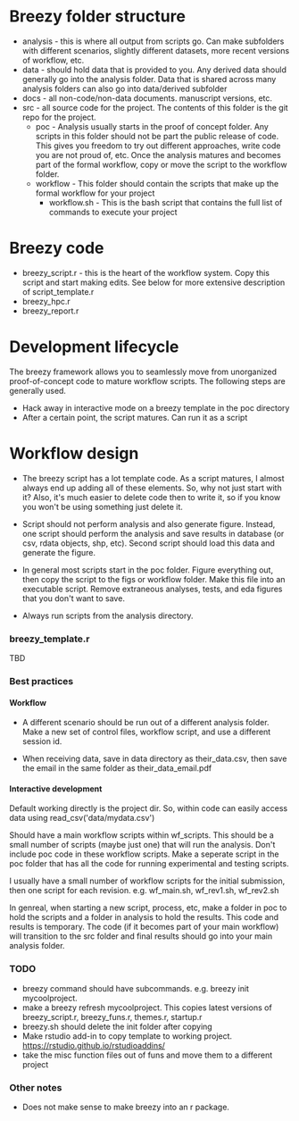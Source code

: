 # Breezy folder structure

* analysis - this is where all output from scripts go. Can make subfolders with different scenarios, slightly different datasets, more recent versions of workflow, etc.
* data - should hold data that is provided to you. Any derived data should generally go into the analysis folder. Data that is shared across many analysis folders can also go into data/derived subfolder
* docs - all non-code/non-data documents. manuscript versions, etc.
* src - all source code for the project. The contents of this folder is the git repo for the project.
  * poc - Analysis usually starts in the proof of concept folder. Any scripts in this folder should not be part the public release of code. This gives you freedom to try out different approaches, write code you are not proud of, etc. Once the analysis matures and becomes part of the formal workflow, copy or move the script to the workflow folder.
  * workflow - This folder should contain the scripts that make up the formal workflow for your project
    * workflow.sh - This is the bash script that contains the full list of commands to execute your project

# Breezy code
* breezy_script.r - this is the heart of the workflow system. Copy this script and start making edits. See below for more extensive description of script_template.r
* breezy_hpc.r
* breezy_report.r

# Development lifecycle

The breezy framework allows you to seamlessly move from unorganized proof-of-concept code to mature workflow scripts. The following steps are generally used.

* Hack away in interactive mode on a breezy template in the poc directory
* After a certain point, the script matures. Can run it as a script 

# Workflow design

* The breezy script has a lot template code. As a script matures, I almost always end up adding all of these elements. So, why not just start with it? Also, it's much easier to delete code then to write it, so if you know you won't be using something just delete it.

* Script should not perform analysis and also generate figure. Instead, one script should perform the analysis and save results in database (or csv, rdata objects, shp, etc). Second script should load this data and generate the figure.

* In general most scripts start in the poc folder. Figure everything out, then copy the script to the figs or workflow folder. Make this file into an executable script. Remove extraneous analyses, tests, and eda figures that you don't want to save.

* Always run scripts from the analysis directory.

### breezy_template.r

TBD 

### Best practices

#### Workflow

* A different scenario should be run out of a different analysis folder. Make a new set of control files, workflow script, and use a different session id.

* When receiving data, save in data directory as their_data.csv, then save the email in the same folder as their_data_email.pdf

#### Interactive development

Default working directly is the project dir. So, within code can easily access data using read_csv('data/mydata.csv')

Should have a main workflow scripts within wf_scripts. This should be a small number of scripts (maybe just one) that will run the analysis. 
Don't include poc code in these workflow scripts. Make a seperate script in the poc folder that has all the code for running experimental and testing scripts.

I usually have a small number of workflow scripts for the initial submission, then one script for each revision. e.g. wf_main.sh, wf_rev1.sh, wf_rev2.sh

In genreal, when starting a new script, process, etc, make a folder in poc to hold the scripts and a folder in analysis to hold the results. This code and results is temporary. The code (if it becomes part of your main workflow) will transition to the src folder and final results should go into your main analysis folder.

### TODO

* breezy command should have subcommands. e.g. breezy init mycoolproject.
* make a breezy refresh mycoolproject. This copies latest versions of breezy_script.r, breezy_funs.r, themes.r, startup.r
* breezy.sh should delete the init folder after copying
* Make rstudio add-in to copy template to working project. https://rstudio.github.io/rstudioaddins/
* take the misc function files out of funs and move them to a different project

### Other notes

* Does not make sense to make breezy into an r package.